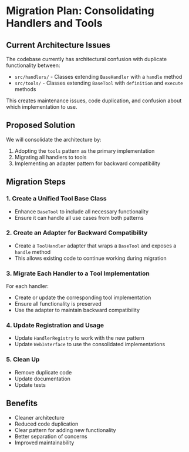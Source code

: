 # Migration Plan: Consolidating Handlers and Tools

## Current Architecture Issues

The codebase currently has architectural confusion with duplicate functionality between:
- `src/handlers/` - Classes extending `BaseHandler` with a `handle` method
- `src/tools/` - Classes extending `BaseTool` with `definition` and `execute` methods

This creates maintenance issues, code duplication, and confusion about which implementation to use.

## Proposed Solution

We will consolidate the architecture by:
1. Adopting the `tools` pattern as the primary implementation
2. Migrating all handlers to tools
3. Implementing an adapter pattern for backward compatibility

## Migration Steps

### 1. Create a Unified Tool Base Class

- Enhance `BaseTool` to include all necessary functionality
- Ensure it can handle all use cases from both patterns

### 2. Create an Adapter for Backward Compatibility

- Create a `ToolHandler` adapter that wraps a `BaseTool` and exposes a `handle` method
- This allows existing code to continue working during migration

### 3. Migrate Each Handler to a Tool Implementation

For each handler:
- Create or update the corresponding tool implementation
- Ensure all functionality is preserved
- Use the adapter to maintain backward compatibility

### 4. Update Registration and Usage

- Update `HandlerRegistry` to work with the new pattern
- Update `WebInterface` to use the consolidated implementations

### 5. Clean Up

- Remove duplicate code
- Update documentation
- Update tests

## Benefits

- Cleaner architecture
- Reduced code duplication
- Clear pattern for adding new functionality
- Better separation of concerns
- Improved maintainability
